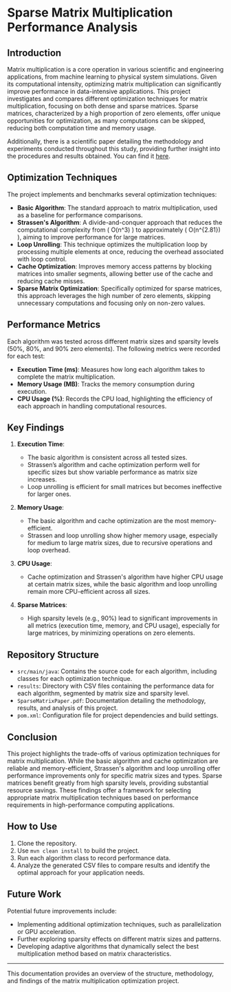 # Sparse Matrix Multiplication Performance Analysis

## Introduction

Matrix multiplication is a core operation in various scientific and engineering applications, from machine learning to physical system simulations. Given its computational intensity, optimizing matrix multiplication can significantly improve performance in data-intensive applications. This project investigates and compares different optimization techniques for matrix multiplication, focusing on both dense and sparse matrices. Sparse matrices, characterized by a high proportion of zero elements, offer unique opportunities for optimization, as many computations can be skipped, reducing both computation time and memory usage.

Additionally, there is a scientific paper detailing the methodology and experiments conducted throughout this study, providing further insight into the procedures and results obtained. You can find it [here](SparseMatrixPaper.pdf).
## Optimization Techniques

The project implements and benchmarks several optimization techniques:
- **Basic Algorithm**: The standard approach to matrix multiplication, used as a baseline for performance comparisons.
- **Strassen's Algorithm**: A divide-and-conquer approach that reduces the computational complexity from \( O(n^3) \) to approximately \( O(n^{2.81}) \), aiming to improve performance for large matrices.
- **Loop Unrolling**: This technique optimizes the multiplication loop by processing multiple elements at once, reducing the overhead associated with loop control.
- **Cache Optimization**: Improves memory access patterns by blocking matrices into smaller segments, allowing better use of the cache and reducing cache misses.
- **Sparse Matrix Optimization**: Specifically optimized for sparse matrices, this approach leverages the high number of zero elements, skipping unnecessary computations and focusing only on non-zero values.

## Performance Metrics

Each algorithm was tested across different matrix sizes and sparsity levels (50%, 80%, and 90% zero elements). The following metrics were recorded for each test:
- **Execution Time (ms)**: Measures how long each algorithm takes to complete the matrix multiplication.
- **Memory Usage (MB)**: Tracks the memory consumption during execution.
- **CPU Usage (%)**: Records the CPU load, highlighting the efficiency of each approach in handling computational resources.

## Key Findings

1. **Execution Time**: 
   - The basic algorithm is consistent across all tested sizes.
   - Strassen’s algorithm and cache optimization perform well for specific sizes but show variable performance as matrix size increases.
   - Loop unrolling is efficient for small matrices but becomes ineffective for larger ones.

2. **Memory Usage**:
   - The basic algorithm and cache optimization are the most memory-efficient.
   - Strassen and loop unrolling show higher memory usage, especially for medium to large matrix sizes, due to recursive operations and loop overhead.

3. **CPU Usage**:
   - Cache optimization and Strassen's algorithm have higher CPU usage at certain matrix sizes, while the basic algorithm and loop unrolling remain more CPU-efficient across all sizes.

4. **Sparse Matrices**:
   - High sparsity levels (e.g., 90%) lead to significant improvements in all metrics (execution time, memory, and CPU usage), especially for large matrices, by minimizing operations on zero elements.

## Repository Structure

- `src/main/java`: Contains the source code for each algorithm, including classes for each optimization technique.
- `results`: Directory with CSV files containing the performance data for each algorithm, segmented by matrix size and sparsity level.
- `SparseMatrixPaper.pdf`: Documentation detailing the methodology, results, and analysis of this project.
- `pom.xml`: Configuration file for project dependencies and build settings.

## Conclusion

This project highlights the trade-offs of various optimization techniques for matrix multiplication. While the basic algorithm and cache optimization are reliable and memory-efficient, Strassen's algorithm and loop unrolling offer performance improvements only for specific matrix sizes and types. Sparse matrices benefit greatly from high sparsity levels, providing substantial resource savings. These findings offer a framework for selecting appropriate matrix multiplication techniques based on performance requirements in high-performance computing applications.

## How to Use

1. Clone the repository.
2. Use `mvn clean install` to build the project.
3. Run each algorithm class to record performance data.
4. Analyze the generated CSV files to compare results and identify the optimal approach for your application needs.

## Future Work

Potential future improvements include:
- Implementing additional optimization techniques, such as parallelization or GPU acceleration.
- Further exploring sparsity effects on different matrix sizes and patterns.
- Developing adaptive algorithms that dynamically select the best multiplication method based on matrix characteristics.

---

This documentation provides an overview of the structure, methodology, and findings of the matrix multiplication optimization project.
